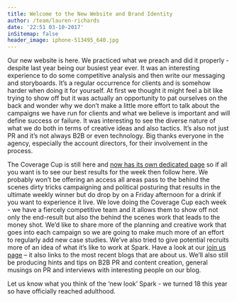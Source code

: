 ```yaml
---
title: Welcome to the New Website and Brand Identity
author: /team/lauren-richards
date: '22:51 03-10-2017'
inSitemap: false
header_image: iphone-513495_640.jpg
---
```


Our new website is here. We practiced what we preach and did it properly - despite last year being our busiest year ever. It was an interesting experience to do some competitive analysis and then write our messaging and storyboards. It’s a regular occurrence for clients and is somehow harder when doing it for yourself. At first we thought it might feel a bit like trying to show off but it was actually an opportunity to pat ourselves on the back and wonder why we don’t make a little more effort to talk about the campaigns we have run for clients and what we believe is important and will define success or failure. It was interesting to see the diverse nature of what we do both in terms of creative ideas and also tactics. It’s also not just PR and it’s not always B2B or even technology. Big thanks everyone in the agency, especially the account directors, for their involvement in the process.

The Coverage Cup is still here and [now has its own dedicated page](/coverage) so if all you want is to see our best results for the week then follow here. We probably won’t be offering an access all areas pass to the behind the scenes dirty tricks campaigning and political posturing that results in the ultimate weekly winner but do drop by on a Friday afternoon for a drink if you want to experience it live. We love doing the Coverage Cup each week - we have a fiercely competitive team and it allows them to show off not only the end-result but also the behind the scenes work that leads to the money shot. We’d like to share more of the planning and creative work that goes into each campaign so we are going to make much more of an effort to regularly add new case studies. We’ve also tried to give potential recruits more of an idea of what it’s like to work at Spark. Have a look at our [join us page](/join-us) – it also links to the most recent blogs that are about us. We’ll also still be producing hints and tips on B2B PR and content creation, general musings on PR and interviews with interesting people on our blog.

Let us know what you think of the ‘new look’ Spark - we turned 18 this year so have officially reached adulthood.
